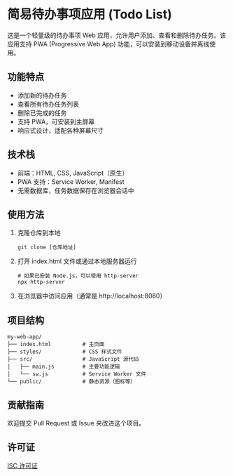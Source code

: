 # 简易待办事项应用 (Todo List)

这是一个轻量级的待办事项 Web 应用，允许用户添加、查看和删除待办任务。该应用支持 PWA (Progressive Web App) 功能，可以安装到移动设备并离线使用。

## 功能特点

- 添加新的待办任务
- 查看所有待办任务列表
- 删除已完成的任务
- 支持 PWA，可安装到主屏幕
- 响应式设计，适配各种屏幕尺寸

## 技术栈

- 前端：HTML, CSS, JavaScript（原生）
- PWA 支持：Service Worker, Manifest
- 无需数据库，任务数据保存在浏览器会话中

## 使用方法

1. 克隆仓库到本地
   ```
   git clone [仓库地址]
   ```

2. 打开 index.html 文件或通过本地服务器运行
   ```
   # 如果已安装 Node.js，可以使用 http-server
   npx http-server
   ```

3. 在浏览器中访问应用（通常是 http://localhost:8080）

## 项目结构

```
my-web-app/
├── index.html          # 主页面
├── styles/             # CSS 样式文件
├── src/                # JavaScript 源代码
│   ├── main.js         # 主要功能逻辑
│   └── sw.js           # Service Worker 文件
└── public/             # 静态资源（图标等）
```

## 贡献指南

欢迎提交 Pull Request 或 Issue 来改进这个项目。

## 许可证

[ISC 许可证](LICENSE) 